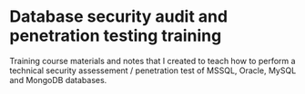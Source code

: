 # Database security audit and penetration testing training

Training course materials and notes that I created to teach how to perform a technical security assessement / penetration test of MSSQL, Oracle, MySQL and MongoDB databases.
